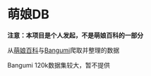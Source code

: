 # 萌娘DB

**注意：本项目是个人发起，不是萌娘百科的一部分**

从[萌娘百科](https://zh.moegirl.org.cn/)与[Bangumi](https://bgm.tv/)爬取并整理的数据

Bangumi 120k数据集较大，暂不提供
